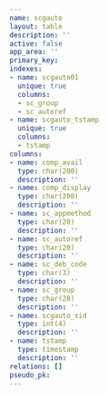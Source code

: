 ```yaml
---
name: scgauto
layout: table
description: ''
active: false
app_area: ''
primary_key: 
indexes:
- name: scgauto01
  unique: true
  columns:
  - sc_group
  - sc_autoref
- name: scgauto_tstamp
  unique: true
  columns:
  - tstamp
columns:
- name: comp_avail
  type: char(200)
  description: ''
- name: comp_display
  type: char(200)
  description: ''
- name: sc_appmethod
  type: char(20)
  description: ''
- name: sc_autoref
  type: char(20)
  description: ''
- name: sc_deb_code
  type: char(3)
  description: ''
- name: sc_group
  type: char(20)
  description: ''
- name: scgauto_sid
  type: int(4)
  description: ''
- name: tstamp
  type: timestamp
  description: ''
relations: []
pseudo_pk: 
---
```


